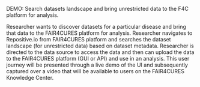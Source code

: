


DEMO: Search datasets landscape and bring unrestricted data to the F4C platform for analysis.

Researcher wants to discover datasets for a particular disease and bring that data to the FAIR4CURES platform for analysis. Researcher navigates to Repositive.io from FAIR4CURES platform and searches the dataset landscape (for unrestricted data) based on dataset metadata. Researcher is directed to the data source to access the data and then can upload the data to the FAIR4CURES platform (GUI or API) and use in an analysis. This user journey will be presented through a live demo of the UI and subsequently captured over a video that will be available to users on the FAIR4CURES Knowledge Center.
